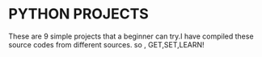 # PYTHON PROJECTS
These are 9 simple projects that a beginner can try.I have compiled these source codes from different sources. so , GET,SET,LEARN!

